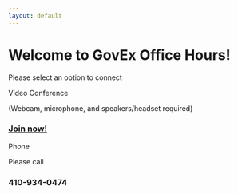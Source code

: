 ```yaml
---
layout: default
---
```


<div class="container-fluid center-block">
  <div class="row">
    <div class="col-md-6">
      <h1>Welcome to GovEx Office Hours!</h1>
      <p>Please select an option to connect</p>
    </div>
  </div>
  <div class="row">
    <div class="col-md-6">
      <div class="panel panel-default">
        <div class="panel-heading">Video Conference</div>
        <div class="panel-body">
          <p>(Webcam, microphone, and speakers/headset required)</p>
          <h3><a class="btn btn-default" href="#" role="button">Join now!</a></h3>
        </div>
      </div>
    </div>
    <div class="col-md=6">
      <div class="panel panel-default">
        <div class="panel-heading">Phone</div>
        <div class="panel-body">
          <p>Please call</p>
          <h3>410-934-0474</h3>
        </div>
      </div>
    </div>
  </div>
</div>
      
